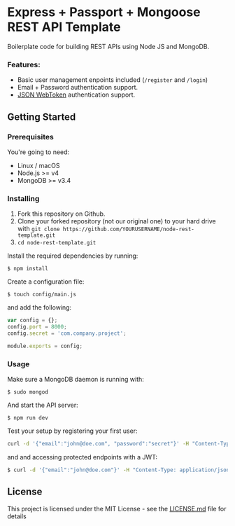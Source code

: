 # Express + Passport + Mongoose REST API Template

Boilerplate code for building REST APIs using Node JS and MongoDB. 

### Features:
* Basic user management enpoints included (```/register``` and ```/login```) 
* Email + Password authentication support.
* [JSON WebToken](http://jwt.io) authentication support.

## Getting Started


### Prerequisites
You're going to need:

* Linux / macOS 
* Node.js >= v4
* MongoDB >= v3.4

### Installing

1. Fork this repository on Github.
2. Clone your forked repository (not our original one) to your hard drive with ```git clone https://github.com/YOURUSERNAME/node-rest-template.git```
3. ```cd node-rest-template.git```

Install the required dependencies by running:

```
$ npm install
```

Create a configuration file:

```
$ touch config/main.js
```

and add the following:

```js
var config = {};
config.port = 8000;
config.secret = 'com.company.project';

module.exports = config;
```

### Usage

Make sure a MongoDB daemon is running with:

```
$ sudo mongod
```

And start the API server:

```
$ npm run dev
```

Test your setup by registering your first user:

```sh
curl -d '{"email":"john@doe.com", "password":"secret"}' -H "Content-Type: application/json" http://127.0.0.1:8000/api/auth/register
```
 
and and accessing protected endpoints with a JWT:

```sh
$ curl -d '{"email":"john@doe.com"}' -H "Content-Type: application/json" -H "Authorization: Bearer eyJhbGciOiJIUzI1NiIsInR5cCI6IkpXVCJ9.eyJfaWQiOiI1OTk3YjcyZGFjMDM1ZDNmYTE2NTM5Y2QiLCJlbWFpbCI6ImpvaG5AZG9lLmNvbSIsImlhdCI6MTUwMzExNTA1MywiZXhwIjoxNTAzNzE5ODUzfQ.R1VLqbzLjGXRzOxHUeIcLTTwuYZUbnA0eL7Gy8RsuvY" http://127.0.0.1:8000/api/auth/secret
```



## License

This project is licensed under the MIT License - see the [LICENSE.md](LICENSE.md) file for details
